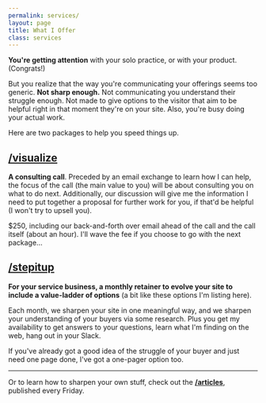 ```yaml
---
permalink: services/
layout: page
title: What I Offer
class: services
---
```


**You're getting attention** with your solo practice, or with your product. (Congrats!)

But you realize that the way you're communicating your offerings seems too generic. **Not sharp enough.** Not communicating you understand their struggle enough. Not made to give options to the visitor that aim to be helpful right in that moment they're on your site. Also, you're busy doing your actual work.

Here are two packages to help you speed things up.

## [/visualize](/visualize#details)

**A consulting call**. Preceded by an email exchange to learn how I can help, the focus of the call (the main value to you) will be about consulting you on what to do next. Additionally, our discussion will give me the information I need to put together a proposal for further work for you, if that'd be helpful (I won't try to upsell you).

$250, including our back-and-forth over email ahead of the call and the call itself (about an hour). I'll wave the fee if you choose to go with the next package...

## [/stepitup](/stepitup#details)

**For your service business, a monthly retainer to evolve your site to include a value-ladder of options** (a bit like these options I'm listing here). 

Each month, we sharpen your site in one meaningful way, and we sharpen your understanding of your buyers via some research. Plus you get my availability to get answers to your questions, learn what I'm finding on the web, hang out in your Slack.

If you've already got a good idea of the struggle of your buyer and just need one page done, I've got a one-pager option too.

---

Or to learn how to sharpen your own stuff, check out the **[/articles](/articles)**, published every Friday.

